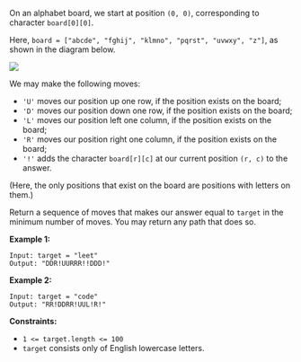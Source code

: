 On an alphabet board, we start at position `(0, 0)`, corresponding to
character `board[0][0]`.

Here, `board = ["abcde", "fghij", "klmno", "pqrst", "uvwxy", "z"]`, as shown
in the diagram below.

![](https://assets.leetcode.com/uploads/2019/07/28/azboard.png)

We may make the following moves:

  * `'U'` moves our position up one row, if the position exists on the board;
  * `'D'` moves our position down one row, if the position exists on the board;
  * `'L'` moves our position left one column, if the position exists on the board;
  * `'R'` moves our position right one column, if the position exists on the board;
  * `'!'` adds the character `board[r][c]` at our current position `(r, c)` to the answer.

(Here, the only positions that exist on the board are positions with letters
on them.)

Return a sequence of moves that makes our answer equal to `target` in the
minimum number of moves.  You may return any path that does so.



**Example 1:**

    
    
    Input: target = "leet"
    Output: "DDR!UURRR!!DDD!"
    

**Example 2:**

    
    
    Input: target = "code"
    Output: "RR!DDRR!UUL!R!"
    



**Constraints:**

  * `1 <= target.length <= 100`
  * `target` consists only of English lowercase letters.

